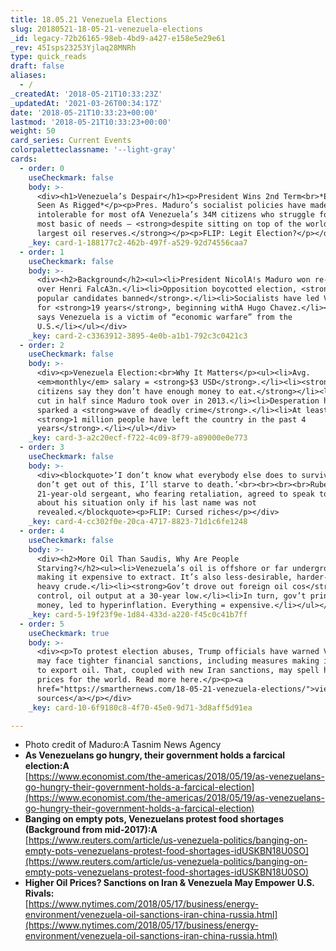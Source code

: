 ```yaml
---
title: 18.05.21 Venezuela Elections
slug: 20180521-18-05-21-venezuela-elections
_id: legacy-72b26165-98eb-4bd9-a427-e158e5e29e61
_rev: 45Isps23253Yjlaq28MNRh
type: quick_reads
draft: false
aliases:
  - /
_createdAt: '2018-05-21T10:33:23Z'
_updatedAt: '2021-03-26T00:34:17Z'
date: '2018-05-21T10:33:23+00:00'
lastmod: '2018-05-21T10:33:23+00:00'
weight: 50
card_series: Current Events
colorpaletteclassname: '--light-gray'
cards:
  - order: 0
    useCheckmark: false
    body: >-
      <div><h1>Venezuela’s Despair</h1><p>President Wins 2nd Term<br>*Election
      Seen As Rigged*</p><p>Pres. Maduro’s socialist policies have made life
      intolerable for most ofA Venezuela’s 34M citizens who struggle for the
      most basic of needs – <strong>despite sitting on top of the world’s
      largest oil reserves.</strong></p><p>FLIP: Legit Election?</p></div>
    _key: card-1-188177c2-462b-497f-a529-92d74556caa7
  - order: 1
    useCheckmark: false
    body: >-
      <div><h2>Background</h2><ul><li>President NicolA!s Maduro won re-election
      over Henri FalcA3n.</li><li>Opposition boycotted election, <strong>2
      popular candidates banned</strong>.</li><li>Socialists have led Venezuela
      for <strong>19 years</strong>, beginning withA Hugo Chavez.</li><li>Maduro
      says Venezuela is a victim of “economic warfare” from the
      U.S.</li></ul></div>
    _key: card-2-c3363912-3895-4e0b-a1b1-792c3c0421c3
  - order: 2
    useCheckmark: false
    body: >-
      <div><p>Venezuela Election:<br>Why It Matters</p><ul><li>Avg.
      <em>monthly</em> salary = <strong>$3 USD</strong>.</li><li><strong>90% of
      citizens say they don’t have enough money to eat.</strong></li><li>Economy
      cut in half since Maduro took over in 2013.</li><li>Desperation hasA
      sparked a <strong>wave of deadly crime</strong>.</li><li>At least
      <strong>1 million people have left the country in the past 4
      years</strong>.</li></ul></div>
    _key: card-3-a2c20ecf-f722-4c09-8f79-a89000e0e773
  - order: 3
    useCheckmark: false
    body: >-
      <div><blockquote>‘I don’t know what everybody else does to survive. If I
      don’t get out of this, I’ll starve to death.’<br><br><br><br>Ruben, a
      21-year-old sergeant, who fearing retaliation, agreed to speak to the AP
      about his situation only if his last name was not
      revealed.</blockquote><p>FLIP: Cursed riches</p></div>
    _key: card-4-cc302f0e-20ca-4717-8823-71d1c6fe1248
  - order: 4
    useCheckmark: false
    body: >-
      <div><h2>More Oil Than Saudis, Why Are People
      Starving?</h2><ul><li>Venezuela’s oil is offshore or far underground,
      making it expensive to extract. It’s also less-desirable, harder-to-refine
      heavy crude.</li><li><strong>Gov’t drove out foreign oil cos</strong>. for
      control, oil output at a 30-year low.</li><li>In turn, gov’t printed more
      money, led to hyperinflation. Everything = expensive.</li></ul></div>
    _key: card-5-19f23f9e-1d84-433d-a220-f45c0c41b7ff
  - order: 5
    useCheckmark: true
    body: >-
      <div><p>To protest election abuses, Trump officials have warned Venezuela
      may face tighter financial sanctions, including measures making it harder
      to export oil. That, coupled with new Iran sanctions, may spell higher oil
      prices for the world. Read more here.</p><p><a
      href="https://smarthernews.com/18-05-21-venezuela-elections/">view
      sources</a></p></div>
    _key: card-10-6f9180c8-4f70-45e0-9d71-3d8aff5d91ea

---
```

* Photo credit of Maduro:A Tasnim News Agency
* **As Venezuelans go hungry, their government holds a farcical election:A**  
[https://www.economist.com/the-americas/2018/05/19/as-venezuelans-go-hungry-their-government-holds-a-farcical-election](https://www.economist.com/the-americas/2018/05/19/as-venezuelans-go-hungry-their-government-holds-a-farcical-election)
* **Banging on empty pots, Venezuelans protest food shortages (Background from mid-2017):A**  
[https://www.reuters.com/article/us-venezuela-politics/banging-on-empty-pots-venezuelans-protest-food-shortages-idUSKBN18U0SO](https://www.reuters.com/article/us-venezuela-politics/banging-on-empty-pots-venezuelans-protest-food-shortages-idUSKBN18U0SO)
* **Higher Oil Prices? Sanctions on Iran & Venezuela May Empower U.S. Rivals:**  
[https://www.nytimes.com/2018/05/17/business/energy-environment/venezuela-oil-sanctions-iran-china-russia.html](https://www.nytimes.com/2018/05/17/business/energy-environment/venezuela-oil-sanctions-iran-china-russia.html)
